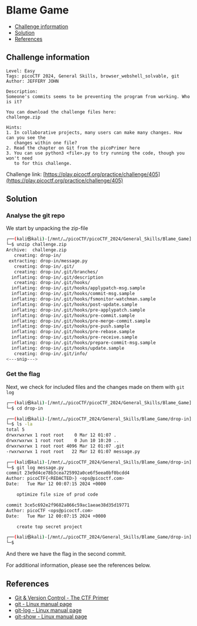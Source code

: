 # Blame Game

- [Challenge information](#challenge-information)
- [Solution](#solution)
- [References](#references)

## Challenge information
```
Level: Easy
Tags: picoCTF 2024, General Skills, browser_webshell_solvable, git
Author: JEFFERY JOHN

Description:
Someone's commits seems to be preventing the program from working. Who is it?

You can download the challenge files here:
challenge.zip

Hints:
1. In collaborative projects, many users can make many changes. How can you see the 
   changes within one file?
2. Read the chapter on Git from the picoPrimer here
3. You can use python3 <file>.py to try running the code, though you won't need 
   to for this challenge.
```
Challenge link: [https://play.picoctf.org/practice/challenge/405](https://play.picoctf.org/practice/challenge/405)

## Solution

### Analyse the git repo

We start by unpacking the zip-file
```bash
┌──(kali㉿kali)-[/mnt/…/picoCTF/picoCTF_2024/General_Skills/Blame_Game]
└─$ unzip challenge.zip
Archive:  challenge.zip
   creating: drop-in/
 extracting: drop-in/message.py      
   creating: drop-in/.git/
   creating: drop-in/.git/branches/
  inflating: drop-in/.git/description  
   creating: drop-in/.git/hooks/
  inflating: drop-in/.git/hooks/applypatch-msg.sample  
  inflating: drop-in/.git/hooks/commit-msg.sample  
  inflating: drop-in/.git/hooks/fsmonitor-watchman.sample  
  inflating: drop-in/.git/hooks/post-update.sample  
  inflating: drop-in/.git/hooks/pre-applypatch.sample  
  inflating: drop-in/.git/hooks/pre-commit.sample  
  inflating: drop-in/.git/hooks/pre-merge-commit.sample  
  inflating: drop-in/.git/hooks/pre-push.sample  
  inflating: drop-in/.git/hooks/pre-rebase.sample  
  inflating: drop-in/.git/hooks/pre-receive.sample  
  inflating: drop-in/.git/hooks/prepare-commit-msg.sample  
  inflating: drop-in/.git/hooks/update.sample  
   creating: drop-in/.git/info/
<---snip--->
```

### Get the flag

Next, we check for included files and the changes made on them with `git log`
```bash
┌──(kali㉿kali)-[/mnt/…/picoCTF/picoCTF_2024/General_Skills/Blame_Game]
└─$ cd drop-in   

┌──(kali㉿kali)-[/mnt/…/picoCTF_2024/General_Skills/Blame_Game/drop-in]
└─$ ls -la       
total 5
drwxrwxrwx 1 root root    0 Mar 12 01:07 .
drwxrwxrwx 1 root root    0 Jun 10 10:20 ..
drwxrwxrwx 1 root root 4096 Mar 12 01:07 .git
-rwxrwxrwx 1 root root   22 Mar 12 01:07 message.py

┌──(kali㉿kali)-[/mnt/…/picoCTF_2024/General_Skills/Blame_Game/drop-in]
└─$ git log message.py 
commit 23e9d4ce78b3cea725992a0ce6f5eea0bf0bcdd4
Author: picoCTF{<REDACTED>} <ops@picoctf.com>
Date:   Tue Mar 12 00:07:15 2024 +0000

    optimize file size of prod code

commit 3ce5c692e2f9682a866c59ac1aeae38d35d19771
Author: picoCTF <ops@picoctf.com>
Date:   Tue Mar 12 00:07:15 2024 +0000

    create top secret project

┌──(kali㉿kali)-[/mnt/…/picoCTF_2024/General_Skills/Blame_Game/drop-in]
└─$ 
```
And there we have the flag in the second commit.
 
For additional information, please see the references below.

## References

- [Git & Version Control - The CTF Primer](https://primer.picoctf.org/#_git_version_control)
- [git - Linux manual page](https://man7.org/linux/man-pages/man1/git.1.html)
- [git-log - Linux manual page](https://man7.org/linux/man-pages/man1/git-log.1.html)
- [git-show - Linux manual page](https://man7.org/linux/man-pages/man1/git-show.1.html)
